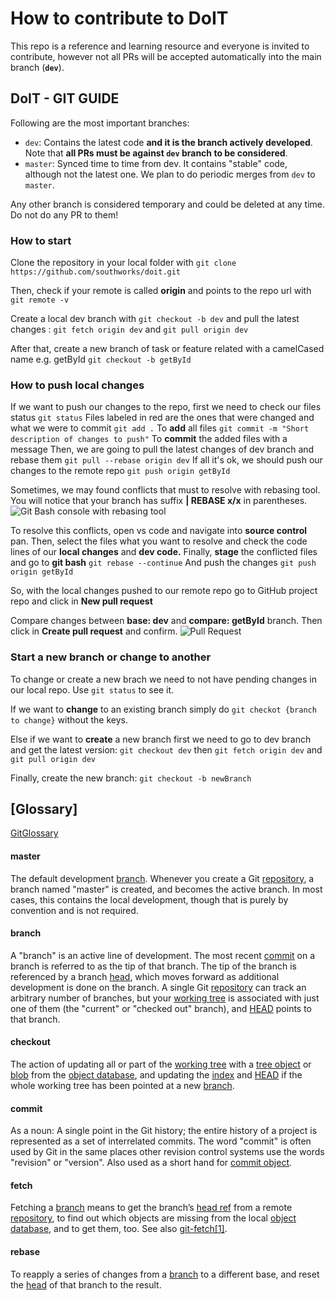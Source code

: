 ﻿# How to contribute to DoIT


This repo is a reference and learning resource and everyone is invited to contribute, however not all PRs will be accepted automatically into the main branch (**`dev`**).

## DoIT - GIT GUIDE

Following are the most important branches:

- `dev`: Contains the latest code **and it is the branch actively developed**. Note that **all PRs must be against `dev` branch to be considered**. 
- `master`: Synced time to time from dev. It contains "stable" code, although not the latest one. We plan to do periodic merges from `dev` to `master`.

Any other branch is considered temporary and could be deleted at any time. Do not do any PR to them!

### How to start

Clone the repository in your local folder with
`git clone https://github.com/southworks/doit.git`

Then, check if your remote is called **origin** and points to the repo url with
`git remote -v`

Create a local dev branch with
`git checkout -b dev`
and pull the latest changes :
`git fetch origin dev`
and
`git pull origin dev`

After that, create a new branch of task or feature related with a camelCased name e.g. getById
`git checkout -b getById`

### How to push local changes

If we want to push our changes to the repo, first we need to check our files status
`git status`
Files labeled in red are the ones that were changed and what we were to commit
`git add .`
To **add** all files
`git commit -m "Short description of changes to push"`
To **commit** the added files with a message
Then, we are going to pull the latest changes of dev branch and rebase them
`git pull --rebase origin dev`
If all it's ok, we should push our changes to the remote repo
`git push origin getById`

Sometimes, we may found conflicts that must to resolve with rebasing tool. You will notice that  your branch has suffix **| REBASE x/x** in parentheses.
![Git Bash console with rebasing tool](https://sofes.miximages.com/git/fI4Qr.jpg)

To resolve this conflicts, open vs code and navigate into **source control** pan. Then, select the files what you want to resolve and check the code lines of our **local changes** and **dev code.**
Finally, **stage** the conflicted files and go to **git bash**
`git rebase --continue`
And push the changes
`git push origin getById`

So, with the local changes pushed to our remote repo go to GitHub project repo and click in **New pull request**

Compare changes between **base: dev** and **compare: getById** branch. Then click in **Create pull request** and confirm.
![Pull Request](https://help.github.com/assets/images/help/pull_requests/pullrequest-send.png)

### Start a new branch or change to another
To change or create a new brach we need to not have pending changes in our local repo. Use `git status` to see it.

If we want to **change** to an existing branch simply do `git checkot {branch to change}` without the keys.

Else if we want to **create** a new branch first we need to go to dev branch and get the latest version:
`git checkout dev` then `git fetch origin dev` and `git pull origin dev`

Finally, create the new branch:
`git checkout -b newBranch`



## [Glossary]
[GitGlossary](https://git-scm.com/docs/gitglossary)

#### master

The default development  [branch](https://git-scm.com/docs/gitglossary#def_branch). Whenever you create a Git  [repository](https://git-scm.com/docs/gitglossary#def_repository), a branch named "master" is created, and becomes the active branch. In most cases, this contains the local development, though that is purely by convention and is not required.


#### branch

A "branch" is an active line of development. The most recent  [commit](https://git-scm.com/docs/gitglossary#def_commit)  on a branch is referred to as the tip of that branch. The tip of the branch is referenced by a branch  [head](https://git-scm.com/docs/gitglossary#def_head), which moves forward as additional development is done on the branch. A single Git  [repository](https://git-scm.com/docs/gitglossary#def_repository)  can track an arbitrary number of branches, but your  [working tree](https://git-scm.com/docs/gitglossary#def_working_tree)  is associated with just one of them (the "current" or "checked out" branch), and  [HEAD](https://git-scm.com/docs/gitglossary#def_HEAD)  points to that branch.

#### checkout

The action of updating all or part of the  [working tree](https://git-scm.com/docs/gitglossary#def_working_tree)  with a  [tree object](https://git-scm.com/docs/gitglossary#def_tree_object)  or  [blob](https://git-scm.com/docs/gitglossary#def_blob_object)  from the  [object database](https://git-scm.com/docs/gitglossary#def_object_database), and updating the  [index](https://git-scm.com/docs/gitglossary#def_index)  and  [HEAD](https://git-scm.com/docs/gitglossary#def_HEAD)  if the whole working tree has been pointed at a new  [branch](https://git-scm.com/docs/gitglossary#def_branch).


#### commit

As a noun: A single point in the Git history; the entire history of a project is represented as a set of interrelated commits. The word "commit" is often used by Git in the same places other revision control systems use the words "revision" or "version". Also used as a short hand for  [commit object](https://git-scm.com/docs/gitglossary#def_commit_object).

#### fetch

Fetching a  [branch](https://git-scm.com/docs/gitglossary#def_branch)  means to get the branch’s  [head ref](https://git-scm.com/docs/gitglossary#def_head_ref)  from a remote  [repository](https://git-scm.com/docs/gitglossary#def_repository), to find out which objects are missing from the local  [object database](https://git-scm.com/docs/gitglossary#def_object_database), and to get them, too. See also  [git-fetch[1]](https://git-scm.com/docs/git-fetch).

#### rebase

To reapply a series of changes from a  [branch](https://git-scm.com/docs/gitglossary#def_branch)  to a different base, and reset the  [head](https://git-scm.com/docs/gitglossary#def_head)  of that branch to the result.
